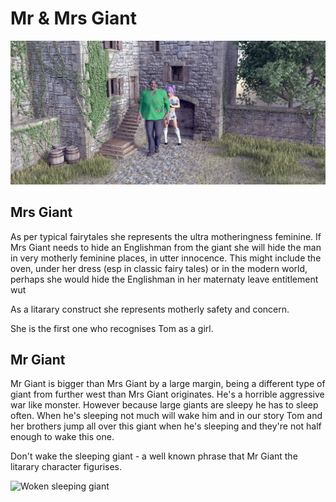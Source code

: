 # Mr & Mrs Giant

![Chez Giant](/MrGiant/ChezGiant.png)

## Mrs Giant 
As per typical fairytales she represents the ultra motheringness feminine. If Mrs Giant needs to hide an Englishman from the giant she will hide the man in very motherly feminine places, in utter innocence. This might include the oven, under her dress (esp in classic fairy tales) or in the modern world, perhaps she would hide the Englishman in her maternaty leave entitlement wut

As a litarary construct she represents motherly safety and concern. 

She is the first one who recognises Tom as a girl.


## Mr Giant
Mr Giant is bigger than Mrs Giant by a large margin, being a different type of giant from further west than Mrs Giant originates.
He's a horrible aggressive war like monster. However because large giants are sleepy he has to sleep often. When he's sleeping not much will wake him and in our story Tom and her brothers jump all over this giant when he's sleeping and they're not half enough to wake this one.

Don't wake the sleeping giant - a well known phrase that Mr Giant the litarary character figurises.

![Woken sleeping giant](/MrGiant/TheAngryGreenGiant.png)
